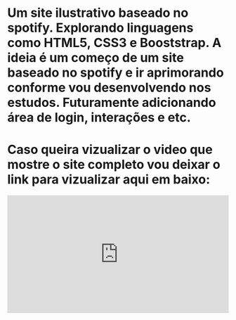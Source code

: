 # Um site ilustrativo baseado no spotify. Explorando linguagens como HTML5, CSS3 e Booststrap. A ideia é um começo de um site baseado no spotify e ir aprimorando conforme vou desenvolvendo nos estudos. Futuramente adicionando área de login, interações e etc.

# Caso queira vizualizar o video que mostre o site completo vou deixar o link para vizualizar aqui em baixo:

<div style="padding:53.1% 0 0 0;position:relative;"><iframe src="https://player.vimeo.com/video/941212538?badge=0&amp;autopause=0&amp;player_id=0&amp;app_id=58479" frameborder="0" allow="autoplay; fullscreen; picture-in-picture; clipboard-write" style="position:absolute;top:0;left:0;width:100%;height:100%;" title="spotify"></iframe></div><script src="https://player.vimeo.com/api/player.js"></script>